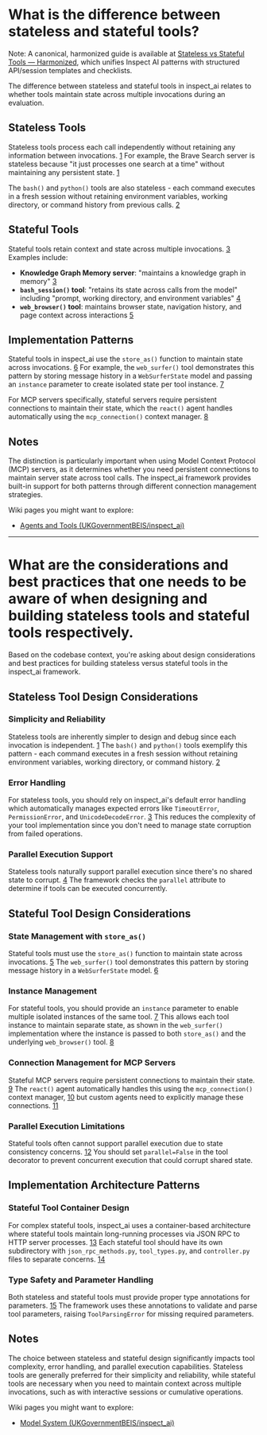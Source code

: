 # What is the difference between stateless and stateful tools?

Note: A canonical, harmonized guide is available at [Stateless vs Stateful Tools — Harmonized](./stateless-vs-stateful-tools-harmonized.md), which unifies Inspect AI patterns with structured API/session templates and checklists.

The difference between stateless and stateful tools in inspect_ai relates to whether tools maintain state across multiple invocations during an evaluation. <cite/>

## Stateless Tools

Stateless tools process each call independently without retaining any information between invocations. [1](#0-0)  For example, the Brave Search server is stateless because "it just processes one search at a time" without maintaining any persistent state. [1](#0-0) 

The `bash()` and `python()` tools are also stateless - each command executes in a fresh session without retaining environment variables, working directory, or command history from previous calls. [2](#0-1) 

## Stateful Tools

Stateful tools retain context and state across multiple invocations. [3](#0-2)  Examples include:

- **Knowledge Graph Memory server**: "maintains a knowledge graph in memory" [3](#0-2) 
- **`bash_session()` tool**: "retains its state across calls from the model" including "prompt, working directory, and environment variables" [4](#0-3) 
- **`web_browser()` tool**: maintains browser state, navigation history, and page context across interactions [5](#0-4) 

## Implementation Patterns

Stateful tools in inspect_ai use the `store_as()` function to maintain state across invocations. [6](#0-5)  For example, the `web_surfer()` tool demonstrates this pattern by storing message history in a `WebSurferState` model and passing an `instance` parameter to create isolated state per tool instance. [7](#0-6) 

For MCP servers specifically, stateful servers require persistent connections to maintain their state, which the `react()` agent handles automatically using the `mcp_connection()` context manager. [8](#0-7) 

## Notes

The distinction is particularly important when using Model Context Protocol (MCP) servers, as it determines whether you need persistent connections to maintain server state across tool calls. The inspect_ai framework provides built-in support for both patterns through different connection management strategies.

Wiki pages you might want to explore:
- [Agents and Tools (UKGovernmentBEIS/inspect_ai)](/wiki/UKGovernmentBEIS/inspect_ai#5)

---

# What are the considerations and best practices that one needs to be aware of when designing and building stateless tools and stateful tools respectively.

Based on the codebase context, you're asking about design considerations and best practices for building stateless versus stateful tools in the inspect_ai framework. <cite/>

## Stateless Tool Design Considerations

### Simplicity and Reliability
Stateless tools are inherently simpler to design and debug since each invocation is independent. [1](#1-0)  The `bash()` and `python()` tools exemplify this pattern - each command executes in a fresh session without retaining environment variables, working directory, or command history. [2](#1-1) 

### Error Handling
For stateless tools, you should rely on inspect_ai's default error handling which automatically manages expected errors like `TimeoutError`, `PermissionError`, and `UnicodeDecodeError`. [3](#1-2)  This reduces the complexity of your tool implementation since you don't need to manage state corruption from failed operations.

### Parallel Execution Support
Stateless tools naturally support parallel execution since there's no shared state to corrupt. [4](#1-3)  The framework checks the `parallel` attribute to determine if tools can be executed concurrently.

## Stateful Tool Design Considerations

### State Management with `store_as()`
Stateful tools must use the `store_as()` function to maintain state across invocations. [5](#1-4)  The `web_surfer()` tool demonstrates this pattern by storing message history in a `WebSurferState` model. [6](#1-5) 

### Instance Management
For stateful tools, you should provide an `instance` parameter to enable multiple isolated instances of the same tool. [7](#1-6)  This allows each tool instance to maintain separate state, as shown in the `web_surfer()` implementation where the instance is passed to both `store_as()` and the underlying `web_browser()` tool. [8](#1-7) 

### Connection Management for MCP Servers
Stateful MCP servers require persistent connections to maintain their state. [9](#1-8)  The `react()` agent automatically handles this using the `mcp_connection()` context manager, [10](#1-9)  but custom agents need to explicitly manage these connections. [11](#1-10) 

### Parallel Execution Limitations
Stateful tools often cannot support parallel execution due to state consistency concerns. [12](#1-11)  You should set `parallel=False` in the tool decorator to prevent concurrent execution that could corrupt shared state.

## Implementation Architecture Patterns

### Stateful Tool Container Design
For complex stateful tools, inspect_ai uses a container-based architecture where stateful tools maintain long-running processes via JSON RPC to HTTP server processes. [13](#1-12)  Each stateful tool should have its own subdirectory with `json_rpc_methods.py`, `tool_types.py`, and `controller.py` files to separate concerns. [14](#1-13) 

### Type Safety and Parameter Handling
Both stateless and stateful tools must provide proper type annotations for parameters. [15](#1-14)  The framework uses these annotations to validate and parse tool parameters, raising `ToolParsingError` for missing required parameters.

## Notes

The choice between stateless and stateful design significantly impacts tool complexity, error handling, and parallel execution capabilities. Stateless tools are generally preferred for their simplicity and reliability, while stateful tools are necessary when you need to maintain context across multiple invocations, such as with interactive sessions or cumulative operations.

Wiki pages you might want to explore:
- [Model System (UKGovernmentBEIS/inspect_ai)](/wiki/UKGovernmentBEIS/inspect_ai#3)


